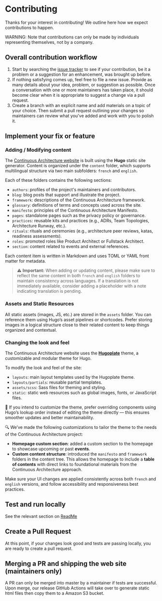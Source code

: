 # Contributing

Thanks for your interest in contributing! We outline here how we expect contributions to happen.

WARNING: Note that contributions can only be made by individuals representing themselves, not by a company.

## Overall contribution workflow

1. Start by searching the [issue tracker](https://github.com/michelin/Continuous-Architecture-Toolkit/issues) to see if your contribution, be it a problem or a suggestion for an enhancement, was brought up before.
2. If nothing satisfying comes up, feel free to file a new issue. Provide as many details about your idea, problem, or suggestion as possible. Once a conversation with one or more maintainers has taken place, it should become clear when it is appropriate to suggest a change via a pull request.
3. Create a branch with an explicit name and add materials on a topic of your choice. Then submit a pull request outlining your changes so maintainers can review what you've added and work with you to polish it.

## Implement your fix or feature

### Adding / Modifying content

The [Continuous Architecture website](https://continuous-architecture.org) is built using the **Hugo** static site generator. Content is organized under the `content` folder, which supports multilingual structure via two main subfolders: `french` and `english`.

Each of these folders contains the following sections:

- `authors`: profiles of the project's maintainers and contributors.
- `blog`: blog posts that support and illustrate the project.
- `framework`: descriptions of the Continuous Architecture framework.
- `glossary`: definitions of terms and concepts used across the site.
- `manifesto`: principles of the Continuous Architecture Manifesto.
- `pages`: standalone pages such as the privacy policy or governance.
- `practices`: reusable kits and practices (e.g., ADRs, Team Topologies, Architecture Runway, etc.).
- `rituals`: rituals and ceremonies (e.g., architecture peer reviews, katas, readiness assessments).
- `roles`: promoted roles like Product Architect or Fullstack Architect.
- `section`: content related to events and external references.

Each content item is written in Markdown and uses TOML or YAML front matter for metadata.

> ⚠️ **Important:** When adding or updating content, please make sure to reflect the same content in both `french` and `english` folders to maintain consistency across languages. If a translation is not immediately available, consider adding a placeholder with a note indicating translation is pending.

### Assets and Static Resources

All static assets (images, JS, etc.) are stored in the `assets` folder. You can reference them using Hugo’s asset pipelines or shortcodes. Prefer storing images in a logical structure close to their related content to keep things organized and contextual.

### Changing the look and feel

The Continuous Architecture website uses the [**Hugoplate**](https://github.com/zeon-studio/hugoplate) theme, a customizable and modular theme for Hugo.

To modify the look and feel of the site:

- `layouts`: main layout templates used by the Hugoplate theme.
- `layouts/partials`: reusable partial templates.
- `assets/scss`: Sass files for theming and styling.
- `static`: static web resources such as global images, fonts, or JavaScript files.

📌 If you intend to customize the theme, prefer overriding components using Hugo’s lookup order instead of editing the theme directly — this ensures smoother updates and better maintainability.

🔍 We’ve made the following customizations to tailor the theme to the needs of the Continuous Architecture project:

- **Homepage custom section**: added a custom section to the homepage to showcase upcoming or past **events**.
- **Custom content structure**: introduced the `manifesto` and `framework` folders in the content tree. This allows the homepage to include a **table of contents** with direct links to foundational materials from the Continuous Architecture approach.

Make sure your UI changes are applied consistently across both `french` and `english` versions, and follow accessibility and responsiveness best practices.

## Test and run locally

See the relevant section on [ReadMe](readme)

## Create a Pull Request

At this point, if your changes look good and tests are passing locally, you are ready to create a pull request.

## Merging a PR and shipping the web site (maintainers only)

A PR can only be merged into master by a maintainer if tests are successful. Upon merge, our release GitHub Actions will take over to generate static html files then copy them to a Amazon S3 bucket.
